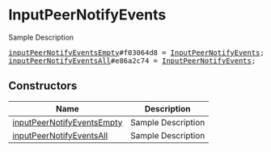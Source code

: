 # InputPeerNotifyEvents

Sample Description

<pre>
<a href="../constructor/inputPeerNotifyEventsEmpty.md">inputPeerNotifyEventsEmpty</a>#f03064d8 = <a href="../type/InputPeerNotifyEvents.md">InputPeerNotifyEvents</a>;
<a href="../constructor/inputPeerNotifyEventsAll.md">inputPeerNotifyEventsAll</a>#e86a2c74 = <a href="../type/InputPeerNotifyEvents.md">InputPeerNotifyEvents</a>;
</pre>

## Constructors

| Name | Description |
|------|-------------|
| [inputPeerNotifyEventsEmpty](../constructor/inputPeerNotifyEventsEmpty.md) | Sample Description |
| [inputPeerNotifyEventsAll](../constructor/inputPeerNotifyEventsAll.md) | Sample Description |

